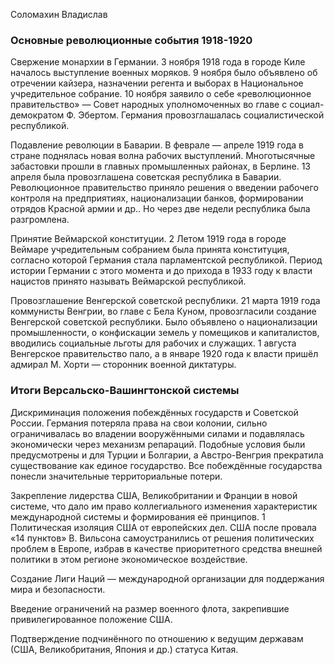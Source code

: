   Соломахин Владислав
  ### Основные революционные события 1918-1920
Свержение монархии в Германии. 3 ноября 1918 года в городе Киле началось выступление военных моряков. 9 ноября было объявлено об отречении кайзера, назначении регента и выборах в Национальное учредительное собрание. 10 ноября заявило о себе «революционное правительство» — Совет народных уполномоченных во главе с социал-демократом Ф. Эбертом. Германия провозглашалась социалистической республикой. 

Подавление революции в Баварии. В феврале — апреле 1919 года в стране поднялась новая волна рабочих выступлений. Многотысячные забастовки прошли в главных промышленных районах, в Берлине. 13 апреля была провозглашена советская республика в Баварии. Революционное правительство приняло решения о введении рабочего контроля на предприятиях, национализации банков, формировании отрядов Красной армии и др.. Но через две недели республика была разгромлена. 

Принятие Веймарской конституции. 2 Летом 1919 года в городе Веймаре учредительным собранием была принята конституция, согласно которой Германия стала парламентской республикой. Период истории Германии с этого момента и до прихода в 1933 году к власти нацистов принято называть Веймарской республикой. 

Провозглашение Венгерской советской республики. 21 марта 1919 года коммунисты Венгрии, во главе с Бела Куном, провозгласили создание Венгерской советской республики. Было объявлено о национализации промышленности, о конфискации земель у помещиков и капиталистов, вводились социальные льготы для рабочих и служащих. 1 августа Венгерское правительство пало, а в январе 1920 года к власти пришёл адмирал М. Хорти — сторонник военной диктатуры. 

### Итоги Версальско-Вашингтонской системы

Дискриминация положения побеждённых государств и Советской России. Германия потеряла права на свои колонии, сильно ограничивалась во владении вооружёнными силами и подавлялась экономически через механизм репараций. Подобные условия были предусмотрены и для Турции и Болгарии, а Австро-Венгрия прекратила существование как единое государство. Все побеждённые государства понесли значительные территориальные потери. 

Закрепление лидерства США, Великобритании и Франции в новой системе, что дало им право коллегиального изменения характеристик международной системы и формирования её принципов. 1
Политическая изоляция США от европейских дел. США после провала «14 пунктов» В. Вильсона самоустранились от решения политических проблем в Европе, избрав в качестве приоритетного средства внешней политики в этом регионе экономическое воздействие. 

Создание Лиги Наций — международной организации для поддержания мира и безопасности. 

Введение ограничений на размер военного флота, закрепившие привилегированное положение США. 

Подтверждение подчинённого по отношению к ведущим державам (США, Великобритания, Япония и др.) статуса Китая. 
